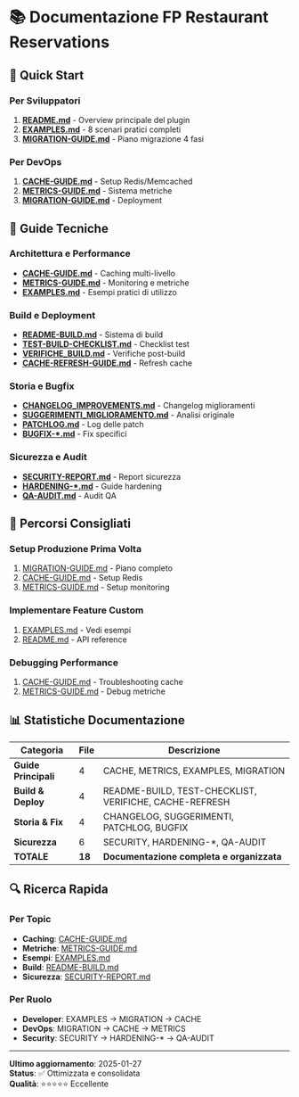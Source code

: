 # 📚 Documentazione FP Restaurant Reservations

## 🚀 Quick Start

### Per Sviluppatori
1. **[README.md](../README.md)** - Overview principale del plugin
2. **[EXAMPLES.md](EXAMPLES.md)** - 8 scenari pratici completi
3. **[MIGRATION-GUIDE.md](MIGRATION-GUIDE.md)** - Piano migrazione 4 fasi

### Per DevOps
1. **[CACHE-GUIDE.md](CACHE-GUIDE.md)** - Setup Redis/Memcached
2. **[METRICS-GUIDE.md](METRICS-GUIDE.md)** - Sistema metriche
3. **[MIGRATION-GUIDE.md](MIGRATION-GUIDE.md)** - Deployment

## 📖 Guide Tecniche

### Architettura e Performance
- **[CACHE-GUIDE.md](CACHE-GUIDE.md)** - Caching multi-livello
- **[METRICS-GUIDE.md](METRICS-GUIDE.md)** - Monitoring e metriche
- **[EXAMPLES.md](EXAMPLES.md)** - Esempi pratici di utilizzo

### Build e Deployment
- **[README-BUILD.md](README-BUILD.md)** - Sistema di build
- **[TEST-BUILD-CHECKLIST.md](TEST-BUILD-CHECKLIST.md)** - Checklist test
- **[VERIFICHE_BUILD.md](VERIFICHE_BUILD.md)** - Verifiche post-build
- **[CACHE-REFRESH-GUIDE.md](CACHE-REFRESH-GUIDE.md)** - Refresh cache

### Storia e Bugfix
- **[CHANGELOG_IMPROVEMENTS.md](CHANGELOG_IMPROVEMENTS.md)** - Changelog miglioramenti
- **[SUGGERIMENTI_MIGLIORAMENTO.md](SUGGERIMENTI_MIGLIORAMENTO.md)** - Analisi originale
- **[PATCHLOG.md](PATCHLOG.md)** - Log delle patch
- **[BUGFIX-*.md](BUGFIX-*.md)** - Fix specifici

### Sicurezza e Audit
- **[SECURITY-REPORT.md](SECURITY-REPORT.md)** - Report sicurezza
- **[HARDENING-*.md](HARDENING-*.md)** - Guide hardening
- **[QA-AUDIT.md](QA-AUDIT.md)** - Audit QA

## 🎯 Percorsi Consigliati

### Setup Produzione Prima Volta
1. [MIGRATION-GUIDE.md](MIGRATION-GUIDE.md) - Piano completo
2. [CACHE-GUIDE.md](CACHE-GUIDE.md) - Setup Redis
3. [METRICS-GUIDE.md](METRICS-GUIDE.md) - Setup monitoring

### Implementare Feature Custom
1. [EXAMPLES.md](EXAMPLES.md) - Vedi esempi
2. [README.md](../README.md) - API reference

### Debugging Performance
1. [CACHE-GUIDE.md](CACHE-GUIDE.md) - Troubleshooting cache
2. [METRICS-GUIDE.md](METRICS-GUIDE.md) - Debug metriche

## 📊 Statistiche Documentazione

| Categoria | File | Descrizione |
|-----------|------|-------------|
| **Guide Principali** | 4 | CACHE, METRICS, EXAMPLES, MIGRATION |
| **Build & Deploy** | 4 | README-BUILD, TEST-CHECKLIST, VERIFICHE, CACHE-REFRESH |
| **Storia & Fix** | 4 | CHANGELOG, SUGGERIMENTI, PATCHLOG, BUGFIX |
| **Sicurezza** | 6 | SECURITY, HARDENING-*, QA-AUDIT |
| **TOTALE** | **18** | **Documentazione completa e organizzata** |

## 🔍 Ricerca Rapida

### Per Topic
- **Caching**: [CACHE-GUIDE.md](CACHE-GUIDE.md)
- **Metriche**: [METRICS-GUIDE.md](METRICS-GUIDE.md)
- **Esempi**: [EXAMPLES.md](EXAMPLES.md)
- **Build**: [README-BUILD.md](README-BUILD.md)
- **Sicurezza**: [SECURITY-REPORT.md](SECURITY-REPORT.md)

### Per Ruolo
- **Developer**: EXAMPLES → MIGRATION → CACHE
- **DevOps**: MIGRATION → CACHE → METRICS
- **Security**: SECURITY → HARDENING-* → QA-AUDIT

---

**Ultimo aggiornamento**: 2025-01-27  
**Status**: ✅ Ottimizzata e consolidata  
**Qualità**: ⭐⭐⭐⭐⭐ Eccellente
